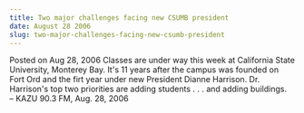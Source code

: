 ```yaml
---
title: Two major challenges facing new CSUMB president
date: August 28 2006
slug: two-major-challenges-facing-new-csumb-president
---
```


 



<span class="date">Posted on Aug 28, 2006    </span>
Classes are under way this week at California State University,
Monterey Bay. It&apos;s 11 years after the campus was founded on Fort
Ord and the firt year under new President Dianne Harrison. Dr.
Harrison&apos;s top two priorities are adding students . . . and adding
buildings.<br>
&#x2013; KAZU 90.3 FM, Aug. 28, 2006<br/></br>




 
